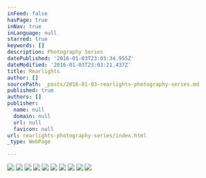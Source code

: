 ```yaml
---
inFeed: false
hasPage: true
inNav: true
inLanguage: null
starred: true
keywords: []
description: Photography Series
datePublished: '2016-01-03T23:03:34.955Z'
dateModified: '2016-01-03T23:03:21.437Z'
title: Rearlights
author: []
sourcePath: _posts/2016-01-03-rearlights-photography-series.md
published: true
authors: []
publisher:
  name: null
  domain: null
  url: null
  favicon: null
url: rearlights-photography-series/index.html
_type: WebPage

---
```

![](https://the-grid-user-content.s3-us-west-2.amazonaws.com/57d861ce-eded-4be6-a7f7-0025c8aef520.jpg)
![](https://the-grid-user-content.s3-us-west-2.amazonaws.com/f65deb5e-68bb-4c31-a74a-a010338d310c.jpg)
![](https://the-grid-user-content.s3-us-west-2.amazonaws.com/55dbe63f-8804-4983-8780-128c66cd9b57.jpg)
![](https://the-grid-user-content.s3-us-west-2.amazonaws.com/133fb8a7-d3a8-4bb9-9099-01a8f5d04db0.jpg)
![](https://the-grid-user-content.s3-us-west-2.amazonaws.com/c5e5d25d-8493-48a7-8b72-9409f58f86e7.jpg)
![](https://the-grid-user-content.s3-us-west-2.amazonaws.com/992da3ef-a760-4955-afbd-c44db53bced6.jpg)
![](https://the-grid-user-content.s3-us-west-2.amazonaws.com/8e28c867-99a8-4ef8-9e96-a5794946cfe8.jpg)
![](https://the-grid-user-content.s3-us-west-2.amazonaws.com/d0608900-acdb-46b6-b848-c59dc161c62e.jpg)
![](https://the-grid-user-content.s3-us-west-2.amazonaws.com/172bdda6-db0e-4e20-9415-9c8279799238.jpg)
![](https://the-grid-user-content.s3-us-west-2.amazonaws.com/08082f68-8423-4bc9-bbfa-2ed4255afe84.jpg)